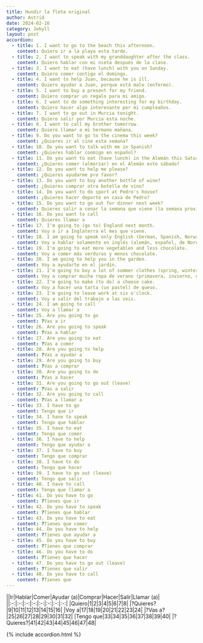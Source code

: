 ```yaml
---
title: Hundir la flota original
author: Astrid
date: 2024-02-16
category: Jekyll
layout: post
accordion: 
  - title: 1. I want to go to the beach this afternoon.
    content: Quiero ir a la playa esta tarde. 
  - title: 2. I want to speak with my granddaughter after the class.
    content: Quiero hablar con mi nieta después de la clase.
  - title: 3. I want to eat (have lunch) with you on Sunday.
    content: Quiero comer contigo el domingo.
  - title: 4. I want to help Juan, because he is ill.
    content: Quiero ayudar a Juan, porque está malo (enfermo).
  - title: 5. I want to buy a present for my friend.
    content: Quiero comprar un regalo para mi amigo.
  - title: 6. I want to do something interesting for my birthday.
    content: Quiero hacer algo interesante por mi cumpleaños.
  - title: 7. I want to go out in Murcia tonight.
    content: Quiero salir por Murcia esta noche.
  - title: 8. I want to call my brother tomorrow.
    content: Quiero llamar a mi hermano mañana.
  - title: 9. Do you want to go to the cinema this week?
    content: ¿Quieres ir al cine esta semana?
  - title: 10. Do you want to talk with me in Spanish?
    content: ¿Quieres hablar conmigo en español?
  - title: 11. Do you want to eat (have lunch) in the Alemán this Saturday?  
    content: ¿Quieres comer (almorzar) en el Alemán este sábado?
  - title: 12. Do you want to help me please?  
    content: ¿Quieres ayudarme pro favor?
  - title: 13. Do you want to buy another bottle of wine? 
    content: ¿Quieres comprar otra botella de vino?
  - title: 14. Do you want to do sport at Pedro's house?
    content: ¿Quieres hacer deporte en casa de Pedro?
  - title: 15. Do you want to go out for dinner next week?  
    content: Quieres salir a cenar la semana que viene (la semana proxima)?
  - title: 16. Do you want to call  
    content: Quieres llamar a
  - title: 17. I'm going to (go to) England next month. 
    content: Voy a ir a Inglaterra el mes que viene.
  - title: 18. I am going to speak only English (German, Spanish, Norway, Dutch, Danish, Swedish, French,) today.
    content: Voy a hablar solamente en inglés (alemán, español, de Noruega, holandés, danés, sueco, francés) hoy.
  - title: 19. I'm going to eat more vegetables and less chocolate.  
    content: Voy a comer más verduras y menos chocolate.
  - title: 20. I am going to help you in the garden.
    content: Voy a ayudarte en el jardín.
  - title: 21. I'm going to buy a lot of summer clothes (spring, winter, autumn).
    content: Voy a comprar mucha ropa de verano (primavera, invierno, otoño).
  - title: 22. I'm going to make (to do) a cheese cake.
    content: Voy a hacer una tarta (un pastel) de queso.
  - title: 23. I'm going to leave work at six o'clock.
    content: Voy a salir del trabajo a las seis.
  - title: 24. I am going to call  
    content: Voy a llamar a
  - title: 25. Are you going to go  
    content: ?Vas a ir
  - title: 26. Are you going to speak  
    content: ?Vas a hablar
  - title: 27. Are you going to eat  
    content: ?Vas a comer
  - title: 28. Are you going to help  
    content: ?Vas a ayudar a
  - title: 29. Are you going to buy  
    content: ?Vas a comprar
  - title: 30. Are you going to do  
    content: ?Vas a hacer
  - title: 31. Are you going to go out (leave)  
    content: ?Vas a salir
  - title: 32. Are you going to call  
    content: ?Vas a llamar a
  - title: 33. I have to go  
    content: Tengo que ir
  - title: 34. I have to speak  
    content: Tengo que hablar
  - title: 35. I have to eat  
    content: Tengo que comer
  - title: 36. I have to help  
    content: Tengo que ayudar a
  - title: 37. I have to buy  
    content: Tengo que comprar
  - title: 38. I have to do  
    content: Tengo que hacer
  - title: 39. I have to go out (leave)  
    content: Tengo que salir
  - title: 40. I have to call  
    content: Tengo que llamar a
  - title: 41. Do you have to go  
    content: ?Tienes que ir
  - title: 42. Do you have to speak  
    content: ?Tienes que hablar
  - title: 43. Do you have to eat  
    content: ?Tienes que comer
  - title: 44. Do you have to help  
    content: ?Tienes que ayudar a
  - title: 45. Do you have to buy  
    content: ?Tienes que comprar
  - title: 46. Do you have to do  
    content: ?Tienes que hacer
  - title: 47. Do you have to go out (leave)  
    content: ?Tienes que salir
  - title: 48. Do you have to call  
    content: ?Tienes que
---
```


||Ir|Hablar|Comer|Ayudar (a)|Comprar|Hacer|Salir|Llamar (a)|
||:-:|:-:|:-:|:-:|:-:|:-:|:-:|:-:|
|Quiero|1|2|3|4|5|6|7|8|
|?Quieres?|9|10|11|12|13|14|15|16|
|Voy a|17|18|19|20|21|22|23|24|
|?Vas a?|25|26|27|28|29|30|31|32|
|Tengo que|33|34|35|36|37|38|39|40|
|?Quieres?|41|42|43|44|45|46|47|48|


{% include accordion.html %}

